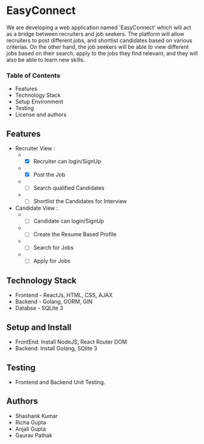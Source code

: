 # EasyConnect

We are developing a web application named 'EasyConnect' which will act as a bridge between recruiters and job seekers.
The platform will allow recruiters to post different jobs, and shortlist candidates based on various criterias. On the other hand, the job seekers will be able to view different jobs based on their search, apply to the jobs they find relevant, and they will also be able to learn new skills.

### Table of Contents

* Features
* Technology Stack
* Setup Environment
* Testing
* License and authors

## Features
* Recruiter View : 
  * -[x] Recruiter can login/SignUp 
  * -[x] Post the Job
  * -[ ] Search qualified Candidates
  * -[ ] Shortlist the Candidates for Interview
* Candidate View :  
  * -[ ] Candidate can login/SignUp
  * -[ ] Create the Resume Based Profile
  * -[ ] Search for Jobs
  * -[ ] Apply for Jobs

## Technology Stack
  * Frontend - ReactJs, HTML, CSS, AJAX
  * Backend - Golang, GORM, GIN
  * Databse - SQLite 3
 
## Setup and Install
  * FrontEnd: Install NodeJS, React Router DOM 
  * Backend: Install Golang, SQlite 3

## Testing
  * Frontend and Backend Unit Testing.

## Authors
  * Shashank Kumar
  * Richa Gupta
  * Anjali Gupta
  * Gaurav Pathak
